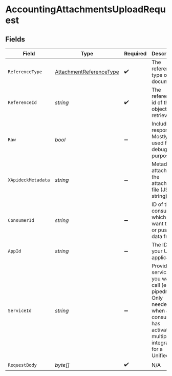 # AccountingAttachmentsUploadRequest


## Fields

| Field                                                                                                                                         | Type                                                                                                                                          | Required                                                                                                                                      | Description                                                                                                                                   | Example                                                                                                                                       |
| --------------------------------------------------------------------------------------------------------------------------------------------- | --------------------------------------------------------------------------------------------------------------------------------------------- | --------------------------------------------------------------------------------------------------------------------------------------------- | --------------------------------------------------------------------------------------------------------------------------------------------- | --------------------------------------------------------------------------------------------------------------------------------------------- |
| `ReferenceType`                                                                                                                               | [AttachmentReferenceType](../../Models/Components/AttachmentReferenceType.md)                                                                 | :heavy_check_mark:                                                                                                                            | The reference type of the document.                                                                                                           | invoice                                                                                                                                       |
| `ReferenceId`                                                                                                                                 | *string*                                                                                                                                      | :heavy_check_mark:                                                                                                                            | The reference id of the object to retrieve.                                                                                                   | 12345                                                                                                                                         |
| `Raw`                                                                                                                                         | *bool*                                                                                                                                        | :heavy_minus_sign:                                                                                                                            | Include raw response. Mostly used for debugging purposes                                                                                      |                                                                                                                                               |
| `XApideckMetadata`                                                                                                                            | *string*                                                                                                                                      | :heavy_minus_sign:                                                                                                                            | Metadata to attach to the attachment file (JSON string)                                                                                       |                                                                                                                                               |
| `ConsumerId`                                                                                                                                  | *string*                                                                                                                                      | :heavy_minus_sign:                                                                                                                            | ID of the consumer which you want to get or push data from                                                                                    | test-consumer                                                                                                                                 |
| `AppId`                                                                                                                                       | *string*                                                                                                                                      | :heavy_minus_sign:                                                                                                                            | The ID of your Unify application                                                                                                              | dSBdXd2H6Mqwfg0atXHXYcysLJE9qyn1VwBtXHX                                                                                                       |
| `ServiceId`                                                                                                                                   | *string*                                                                                                                                      | :heavy_minus_sign:                                                                                                                            | Provide the service id you want to call (e.g., pipedrive). Only needed when a consumer has activated multiple integrations for a Unified API. | salesforce                                                                                                                                    |
| `RequestBody`                                                                                                                                 | *byte[]*                                                                                                                                      | :heavy_check_mark:                                                                                                                            | N/A                                                                                                                                           |                                                                                                                                               |